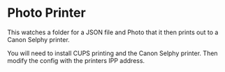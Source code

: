 # Photo Printer
This watches a folder for a JSON file and Photo that it then prints out to a Canon Selphy printer.

You will need to install CUPS printing and the Canon Selphy printer. Then modify the config with the printers IPP address.
